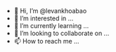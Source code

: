 - 👋 Hi, I’m @levankhoabao
- 👀 I’m interested in ...
- 🌱 I’m currently learning ...
- 💞️ I’m looking to collaborate on ...
- 📫 How to reach me ...

<!---
levankhoabao/levankhoabao is a ✨ special ✨ repository because its `README.md` (this file) appears on your GitHub profile.
You can click the Preview link to take a look at your changes.
--->
